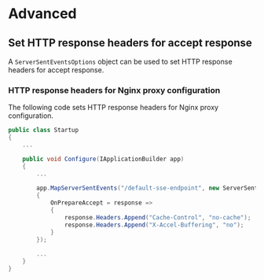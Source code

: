 ﻿# Advanced

## Set HTTP response headers for accept response

A `ServerSentEventsOptions` object can be used to set HTTP response headers for accept response.

### HTTP response headers for Nginx proxy configuration

The following code sets HTTP response headers for Nginx proxy configuration.

```cs
public class Startup
{
    ...

    public void Configure(IApplicationBuilder app)
    {
        ...
			
		app.MapServerSentEvents("/default-sse-endpoint", new ServerSentEventsOptions
        {
            OnPrepareAccept = response =>
            {
                response.Headers.Append("Cache-Control", "no-cache");
                response.Headers.Append("X-Accel-Buffering", "no");
            }
        });
			
		...
    }
}
```
